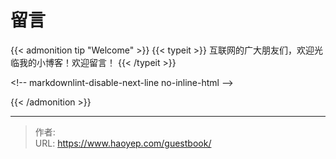 # 留言


{{&lt; admonition tip &#34;Welcome&#34; &gt;}}
{{&lt; typeit &gt;}}
互联网的广大朋友们，欢迎光临我的小博客！欢迎留言！
{{&lt; /typeit &gt;}}

&lt;!-- markdownlint-disable-next-line no-inline-html --&gt;

{{&lt; /admonition &gt;}}



---

> 作者:   
> URL: https://www.haoyep.com/guestbook/  

